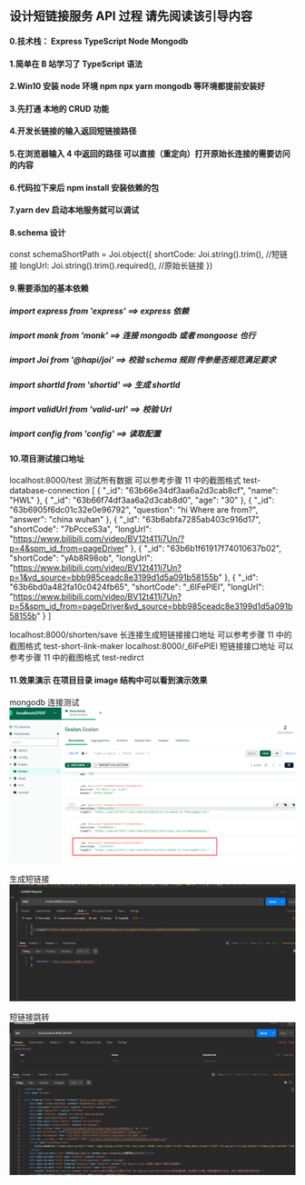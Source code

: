 ## 设计短链接服务 API 过程 请先阅读该引导内容

#### 0.技术栈： Express TypeScript Node Mongodb

#### 1.简单在 B 站学习了 TypeScript 语法

#### 2.Win10 安装 node 环境 npm npx yarn mongodb 等环境都提前安装好

#### 3.先打通 本地的 CRUD 功能

#### 4.开发长链接的输入返回短链接路径

#### 5.在浏览器输入 4 中返回的路径 可以直接（重定向）打开原始长连接的需要访问的内容

#### 6.代码拉下来后 npm install 安装依赖的包

#### 7.yarn dev 启动本地服务就可以调试

#### 8.schema 设计

const schemaShortPath = Joi.object({
shortCode: Joi.string().trim(), //短链接
longUrl: Joi.string().trim().required(), //原始长链接
})

#### 9.需要添加的基本依赖

##### import express from 'express' ==> express 依赖

##### import monk from 'monk' ==> 连接 mongodb 或者 mongoose 也行

##### import Joi from '@hapi/joi' ==> 校验 schema 规则 传参是否规范满足要求

##### import shortId from 'shortid' ==> 生成 shortId

##### import validUrl from 'valid-url' ==> 校验 Url

##### import config from 'config' ==> 读取配置

#### 10.项目测试接口地址

localhost:8000/test 测试所有数据 可以参考步骤 11 中的截图格式 test-database-connection
[
{
"_id": "63b66e34df3aa6a2d3cab8cf",
"name": "HWL"
},
{
"_id": "63b66f74df3aa6a2d3cab8d0",
"age": "30"
},
{
"_id": "63b6905f6dc01c32e0e96792",
"question": "hi Where are from?",
"answer": "china wuhan"
},
{
"_id": "63b6abfa7285ab403c916d17",
"shortCode": "7bPcceS3a",
"longUrl": "https://www.bilibili.com/video/BV12t411j7Un/?p=4&spm_id_from=pageDriver"
},
{
"_id": "63b6b1f61917f74010637b02",
"shortCode": "yAb8R98ob",
"longUrl": "https://www.bilibili.com/video/BV12t411j7Un?p=1&vd_source=bbb985ceadc8e3199d1d5a091b58155b"
},
{
"_id": "63b6bd0a482fa10c0424fb65",
"shortCode": "_6IFePlEl",
"longUrl": "https://www.bilibili.com/video/BV12t411j7Un?p=5&spm_id_from=pageDriver&vd_source=bbb985ceadc8e3199d1d5a091b58155b"
}
]

localhost:8000/shorten/save 长连接生成短链接接口地址 可以参考步骤 11 中的截图格式 test-short-link-maker
localhost:8000/\_6IFePlEl 短链接接口地址 可以参考步骤 11 中的截图格式 test-redirct

#### 11.效果演示 在项目目录 image 结构中可以看到演示效果

mongodb 连接测试
![test-database-connection](https://github.com/ailin-licslan/short-service-api/blob/main/image/test-database.png)

生成短链接
![test-short-link-maker](https://github.com/ailin-licslan/short-service-api/blob/main/image/test-short-link-maker.png)

短链接跳转
![test-redirct](https://github.com/ailin-licslan/short-service-api/blob/main/image/test-redirct.png)
